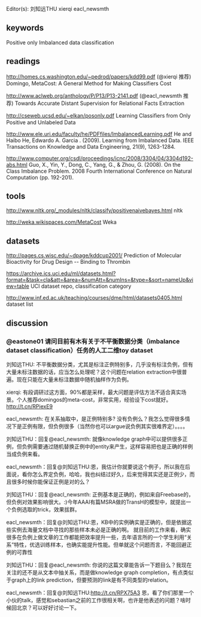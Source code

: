 Editor(s): 刘知远THU xierqi eacl_newsmth


## keywords
  Positive only
  Imbalanced data
  classification

## readings

http://homes.cs.washington.edu/~pedrod/papers/kdd99.pdf  (@xierqi 推荐) Domingo,  MetaCost: A General Method for Making Classifiers Cost

http://www.aclweb.org/anthology/P/P13/P13-2141.pdf (@eacl_newsmth 推荐)  Towards Accurate Distant Supervision for Relational Facts Extraction

http://cseweb.ucsd.edu/~elkan/posonly.pdf  Learning Classiﬁers from Only Positive and Unlabeled Data

http://www.ele.uri.edu/faculty/he/PDFfiles/ImbalancedLearning.pdf He and   Haibo He,  Edwardo A. Garcia . (2009). Learning from Imbalanced Data. IEEE Transactions on Knowledge and Data Engineering, 21(9), 1263-1284.

http://www.computer.org/csdl/proceedings/icnc/2008/3304/04/3304d192-abs.html Guo, X., Yin, Y., Dong, C., Yang, G., & Zhou, G. (2008). On the Class Imbalance Problem. 2008 Fourth International Conference on Natural Computation (pp. 192-201).


## tools

http://www.nltk.org/_modules/nltk/classify/positivenaivebayes.html   nltk

http://weka.wikispaces.com/MetaCost  Weka


## datasets

http://pages.cs.wisc.edu/~dpage/kddcup2001/  Prediction of Molecular Bioactivity for Drug Design -- Binding to Thrombin

https://archive.ics.uci.edu/ml/datasets.html?format=&task=cla&att=&area=&numAtt=&numIns=&type=&sort=nameUp&view=table  UCI dataset repo, classification category

http://www.inf.ed.ac.uk/teaching/courses/dme/html/datasets0405.html  dataset list


## discussion
### @eastone01 请问目前有木有关于不平衡数据分类（imbalance dataset classification）任务的人工二维toy dataset

刘知远THU: 不平衡数据分类，尤其是标注正例特别多，几乎没有标注负例，但有大量未标注数据的话，应当怎么处理呢？这个问题在relation extraction中很普遍。现在只能在大量未标注数据中随机抽样作为负例。

xierqi: 有段调研过这方面，90%都是采样，最大问题是评估方法不适合真实场景。个人推荐domingos的meta-cost，非常实用，经验设下cost就好。http://t.cn/RPiexE9

eacl_newsmth: 在关系抽取中，是正例特别多? 没有负例么？我怎么觉得很多情况下是正例有限，但负例很多（当然你也可以argue说负例其实很难界定）。。。。

刘知远THU：回复@eacl_newsmth: 就像knowledge graph中可以提供很多正例，但负例需要通过随机替换正例中的entity来产生，这样容易把也是正确的样例当成负例来看。

eacl_newsmth：回复@刘知远THU:恩，我估计你就要说这个例子，所以我在后面说，看你怎么界定负例，哈哈，我也纠结过好久，后来觉得其实还是正例少，而且很多时候你能保证正例是对的么？	

刘知远THU：回复@eacl_newsmth: 正例基本是正确的，例如来自Freebase的，但负例对效果影响很大。:)今年AAAI有篇MSRA做的TransH的模型中，就提出一个负例选取的trick，效果拔群。

eacl_newsmth：回复@刘知远THU:恩，KB中的实例确实是正确的，但是依据这些实例去海量文档中寻找的那些样本未必是正确的啊。 就目前的工作来看，确实很多在负例上做文章的工作都能把效率提升一些，去年语言所的一个学生利用“关系”特性，优选训练样本，也确实能提升性能。但单就这个问题而言，不能回避正例的可靠性	

刘知远THU：回复@eacl_newsmth: 你说的这篇文章能告诉一下题目么？我现在关注的还不是从文本中抽关系，而是做knowledge graph completion，有点类似于graph上的link prediction，但要预测的link是有不同类型的relation。

eacl_newsmth：回复@刘知远THU:http://t.cn/RPX75A3 恩，看了你们那里一个小伙的talk，感觉和sebastian之前的工作很相关啊，也许是他表述的问题？啥时候回北京？可以好好讨论一下。

